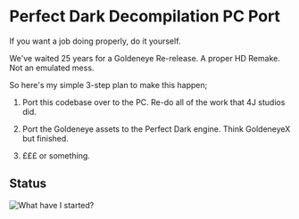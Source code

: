 # Perfect Dark Decompilation PC Port

If you want a job doing properly, do it yourself.

We've waited 25 years for a Goldeneye Re-release. A proper HD Remake. Not an emulated mess.

So here's my simple 3-step plan to make this happen;

1) Port this codebase over to the PC. Re-do all of the work that 4J studios did.

2) Port the Goldeneye assets to the Perfect Dark engine. Think GoldeneyeX but finished.

3) £££ or something.



## Status

<img src="https://i.imgflip.com/7bqz7e.jpg" title="What have I started?"/>

